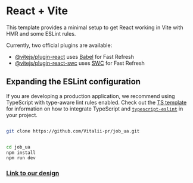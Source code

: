 # React + Vite

This template provides a minimal setup to get React working in Vite with HMR and some ESLint rules.

Currently, two official plugins are available:

- [@vitejs/plugin-react](https://github.com/vitejs/vite-plugin-react/blob/main/packages/plugin-react) uses [Babel](https://babeljs.io/) for Fast Refresh
- [@vitejs/plugin-react-swc](https://github.com/vitejs/vite-plugin-react/blob/main/packages/plugin-react-swc) uses [SWC](https://swc.rs/) for Fast Refresh

## Expanding the ESLint configuration

If you are developing a production application, we recommend using TypeScript with type-aware lint rules enabled. Check out the [TS template](https://github.com/vitejs/vite/tree/main/packages/create-vite/template-react-ts) for information on how to integrate TypeScript and [`typescript-eslint`](https://typescript-eslint.io) in your project.



```bash

git clone https://github.com/Vitalii-pr/job_ua.git


cd job_ua
npm install
npm run dev

```


### [Link to our design](https://www.figma.com/design/rhlYtfsHWBaUS0sW9YKODp/Job-search-site?node-id=32-2141&p=f&t=nWjbo7x6KJwQQr7i-0)
